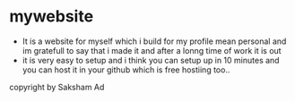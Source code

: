 # mywebsite
- It is a website for myself which i build for my profile mean personal and im gratefull to say that i made it and after a lonng time of work it is out
- it is very easy to setup and i think you can setup up in 10 minutes and you can host it in your github which is free hostiing too..

copyright by Saksham Ad 
